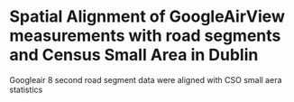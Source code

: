 # Spatial Alignment of GoogleAirView measurements with road segments and Census Small Area in Dublin
Googleair 8 second road segment data were aligned with CSO small aera statistics

